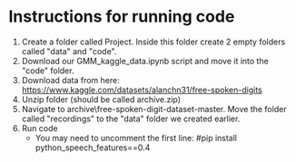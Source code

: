 # Instructions for running code 

1. Create a folder called Project. Inside this folder create 2 empty folders called "data" and "code".
2. Download our GMM_kaggle_data.ipynb script and move it into the "code" folder. 
4. Download data from here: https://www.kaggle.com/datasets/alanchn31/free-spoken-digits
5. Unzip folder (should be called archive.zip)
6. Navigate to archive\free-spoken-digit-dataset-master. Move the folder called "recordings" to the "data" folder we created earlier. 
7. Run code 
    - You may need to uncomment the first line: #pip install python_speech_features==0.4
